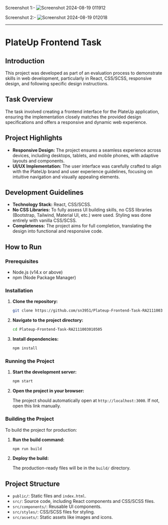 Screenshot 1:- 
![Screenshot 2024-08-19 011912](https://github.com/user-attachments/assets/a05a11b5-fe55-47f5-a76a-3416d3a80b2d)

Screenshot 2:-
![Screenshot 2024-08-19 012018](https://github.com/user-attachments/assets/659a0d21-cafe-4361-85c6-92a07279e6d8)

---

# PlateUp Frontend Task

## Introduction

This project was developed as part of an evaluation process to demonstrate skills in web development, particularly in React, CSS/SCSS, responsive design, and following specific design instructions.

## Task Overview

The task involved creating a frontend interface for the PlateUp application, ensuring the implementation closely matches the provided design specifications and offers a responsive and dynamic web experience.

## Project Highlights

- **Responsive Design:** The project ensures a seamless experience across devices, including desktops, tablets, and mobile phones, with adaptive layouts and components.
- **UI/UX Implementation:** The user interface was carefully crafted to align with the PlateUp brand and user experience guidelines, focusing on intuitive navigation and visually appealing elements.

## Development Guidelines

- **Technology Stack:** React, CSS/SCSS.
- **No CSS Libraries:** To fully assess UI building skills, no CSS libraries (Bootstrap, Tailwind, Material UI, etc.) were used. Styling was done entirely with vanilla CSS/SCSS.
- **Completeness:** The project aims for full completion, translating the design into functional and responsive code.

## How to Run

### Prerequisites

- Node.js (v14.x or above)
- npm (Node Package Manager)

### Installation

1. **Clone the repository:**

   ```bash
   git clone https://github.com/sn3951/Plateup-Frontend-Task-RA2111003010505.git
   ```

2. **Navigate to the project directory:**

   ```bash
   cd Plateup-Frontend-Task-RA2111003010505
   ```

3. **Install dependencies:**

   ```bash
   npm install
   ```

### Running the Project

1. **Start the development server:**

   ```bash
   npm start
   ```

2. **Open the project in your browser:**

   The project should automatically open at `http://localhost:3000`. If not, open this link manually.

### Building the Project

To build the project for production:

1. **Run the build command:**

   ```bash
   npm run build
   ```

2. **Deploy the build:**

   The production-ready files will be in the `build/` directory.

## Project Structure

- `public/`: Static files and `index.html`.
- `src/`: Source code, including React components and CSS/SCSS files.
- `src/components/`: Reusable UI components.
- `src/styles/`: CSS/SCSS files for styling.
- `src/assets/`: Static assets like images and icons.
